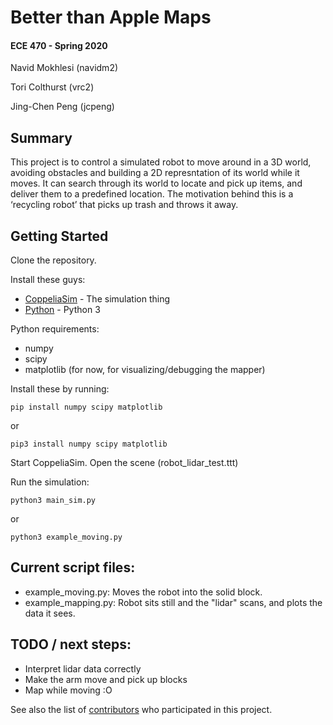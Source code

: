 # Better than Apple Maps
#### ECE 470 - Spring 2020

Navid Mokhlesi (navidm2)

Tori Colthurst (vrc2)

Jing-Chen Peng (jcpeng)

## Summary
This project is to control a simulated robot to move around in a 3D world, 
avoiding obstacles and building a 2D represntation of its world while it moves. 
It can search through its world to locate and pick up items, and deliver them 
to a predefined location. The motivation behind this is a ‘recycling robot’ 
that picks up trash and throws it away.

## Getting Started

Clone the repository.

Install these guys:

* [CoppeliaSim](https://www.coppeliarobotics.com/) - The simulation thing
* [Python](https://python.org) - Python 3

Python requirements:
* numpy
* scipy
* matplotlib (for now, for visualizing/debugging the mapper)

Install these by running:

```
pip install numpy scipy matplotlib
```

or

```
pip3 install numpy scipy matplotlib
```

Start CoppeliaSim. Open the scene (robot_lidar_test.ttt)

Run the simulation:

```
python3 main_sim.py
```

or

```
python3 example_moving.py
```

## Current script files:

* example_moving.py: Moves the robot into the solid block.
* example_mapping.py: Robot sits still and the "lidar" scans, and plots the data it sees.

## TODO / next steps:
* Interpret lidar data correctly
* Make the arm move and pick up blocks
* Map while moving :O

See also the list of [contributors](https://github.com/your/project/contributors) who participated in this project.

